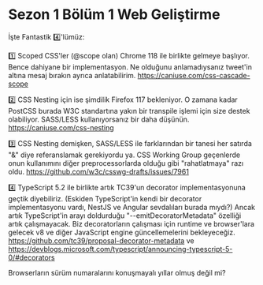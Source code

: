 # **Sezon 1 Bölüm 1** Web Geliştirme

İşte Fantastik 4️⃣'lümüz:

1️⃣ Scoped CSS'ler (@scope olan) Chrome 118 ile birlikte gelmeye başlıyor. Bence dahiyane bir implementasyon. Ne olduğunu anlamadıysanız tweet'in altına mesaj bırakın ayrıca anlatabilirim. https://caniuse.com/css-cascade-scope

2️⃣ CSS Nesting için ise şimdilik Firefox 117 bekleniyor. O zamana kadar PostCSS burada W3C standartına yakın bir transpile işlemi için size destek olabiliyor. SASS/LESS kullanıyorsanız bir daha düşünün. https://caniuse.com/css-nesting

3️⃣ CSS Nesting demişken, SASS/LESS ile farklarından bir tanesi her satırda "&" diye referanslamak gerekiyordu ya. CSS Working Group geçenlerde onun kullanımını diğer preprocessorlarda olduğu gibi "rahatlatmaya" razı oldu. https://github.com/w3c/csswg-drafts/issues/7961

4️⃣ TypeScript 5.2 ile birlikte artık TC39'un decorator implementasyonuna geçtik diyebiliriz. (Eskiden TypeScript'in kendi bir decorator implementasyonu vardı, NestJS ve Angular sevdalıları burada mıydı?) Ancak artık TypeScript'in arayı doldurduğu "--emitDecoratorMetadata" özelliği artık çalışmayacak. Biz decoratorların çalışması için runtime ve browser'lara gelecek v8 ve diğer JavaScript engine güncellemelerini bekleyeceğiz. https://github.com/tc39/proposal-decorator-metadata ve https://devblogs.microsoft.com/typescript/announcing-typescript-5-0/#decorators

Browserların sürüm numaralarını konuşmayalı yıllar olmuş değil mi?
